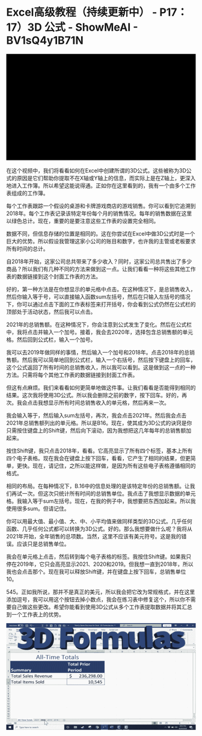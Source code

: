 # Excel高级教程（持续更新中） - P17：17）3D 公式 - ShowMeAI - BV1sQ4y1B71N

![](img/86c318e0b155ef4664689bfe7f5ec6ee_0.png)

在这个视频中，我们将看看如何在Excel中创建所谓的3D公式。这些被称为3D公式的原因是它们帮助你提取不在X轴或Y轴上的信息，而实际上是在Z轴上，更深入地进入工作簿。所以希望这能说得通。正如你在这里看到的，我有一个由多个工作表组成的工作簿。

每个工作表跟踪一个假设的桌游和卡牌游戏商店的游戏销售。你可以看到它追溯到2018年。每个工作表记录该特定年份每个月的销售情况。每年的销售数据在这里以绿色总计。现在，重要的是要注意这些工作表的设置完全相同。

数据不同，但信息存储的位置是相同的。这在你尝试在Excel中做3D公式时是一个巨大的优势。所以假设我管理这家小公司的账目和数字，也许我的主管或老板要求所有时间的总计。

自2018年开始，这家公司总共带来了多少收入？同时，这家公司总共售出了多少商品？所以我们有几种不同的方法来做到这一点。让我们看看一种将这些其他工作表的数据链接到这个封面工作表的方法。

好的，第一种方法是在你想显示的单元格中点击。在这种情况下，是总销售收入，然后你输入等于号，可以直接输入函数sum左括号，然后在只输入左括号的情况下，你可以通过点击下面的工作表标签来打开括号，你会看到公式仍然在公式栏的顶部处于活动状态，然后我可以点击。

2021年的总销售额。在这种情况下，你会注意到公式发生了变化。然后在公式栏中，我将点击并输入一个加号。接着，我会去2020年，选择包含总销售额的单元格。然后回到公式栏，输入一个加号。

我可以去2019年做同样的事情，然后输入一个加号和2018年。点击2018年的总销售额。然后我可以简单地回到公式栏，输入一个右括号，然后按下键盘上的回车，这个公式返回了所有时间的总销售收入，所以我可以看到。这是做到这一点的一种方法。只需将每个其他工作表的数据链接到封面工作表。

但这有点麻烦。我们来看看如何更简单地做这件事。让我们看看是否能得到相同的结果。这次我将使用3D公式。所以我会删除之前的数字，按下回车。好的，再次。我会点击我想显示所有时间总销售收入的单元格，然后再来一次。

我会输入等于，然后输入sum左括号，再次，我会点击2021年。然后我会点击2021年总销售额列出的单元格。所以是B16。现在，使其成为3D公式的诀窍是你只需按住键盘上的Shift键，然后向下滚动，因为我想把这几年每年的总销售额加起来。

按住Shift键，我只点击2018年，看看。它高亮显示了所有四个标签，基本上所有四个电子表格。现在我会在键盘上按下回车，看看，它产生了相同的结果，但更简单，更快。现在，请记住，之所以能这样做，是因为所有这些电子表格遵循相同的格式。

相同的布局。在每种情况下，B.16中的信息处理的是该特定年份的总销售额。让我们再试一次。但这次只统计所有时间的总销售单位。我点击了我想显示数据的单元格。我输入等于sum左括号。现在，在我的例子中，我想要把东西加起来。所以我使用很多sum。但请记住。

你可以用最大值、最小值、大、中、小平均值来做同样类型的3D公式。几乎任何函数、几乎任何公式都可以转换为3D公式。好的。那么我想要做什么呢？我将从2021年开始，全年销售的总项数。当然，这里不应该有美元符号。这是我的错误。应该只是总销售单位。

我会在单元格上点击，然后转到每个电子表格的标签。我按住Shift键。如果我只停在2019年，它只会高亮显示2021、2020和2019。但我想一直到2018年，所以我也会点击那个。现在我可以释放Shift键，并在键盘上按下回车，总销售单位10。

545。正如我所说，那并不是真正的美元，所以我会把它改为常规格式，并在这里添加逗号，我可以用这个按钮去掉小数点，我会在练习表中修复这个，所以你不需要自己做这些更改。希望你能看到使用3D公式从多个工作表提取数据并将其汇总到一个工作表上的优势。

![](img/86c318e0b155ef4664689bfe7f5ec6ee_2.png)
